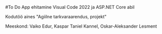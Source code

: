 #To Do App ehitamine Visual Code 2022 ja ASP.NET Core abil

Kodutöö aines "Agiilne tarkvaraarendus, projekt"

Meeskond: Vaiko Edur, Kaspar Taniel Kannel, Oskar-Aleksander Lesment
